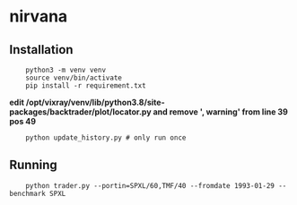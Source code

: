 # nirvana

## Installation
        python3 -m venv venv
        source venv/bin/activate
        pip install -r requirement.txt

**edit /opt/vixray/venv/lib/python3.8/site-packages/backtrader/plot/locator.py and remove ', warning' from line 39 pos 49**

        python update_history.py # only run once

## Running
        python trader.py --portin=SPXL/60,TMF/40 --fromdate 1993-01-29 --benchmark SPXL
